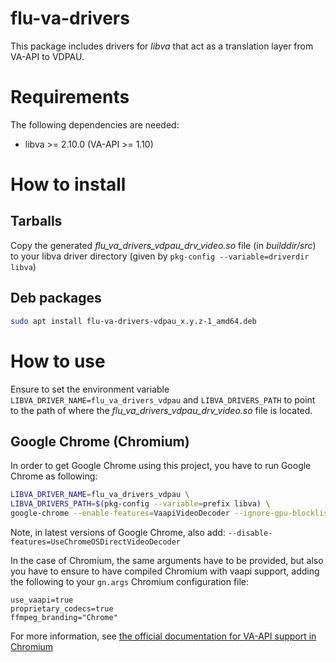 # flu-va-drivers

This package includes drivers for _libva_ that act as a translation layer from
VA-API to VDPAU.

# Requirements

The following dependencies are needed:

  - libva >= 2.10.0 (VA-API >= 1.10)

# How to install

## Tarballs

Copy the generated *flu_va_drivers_vdpau_drv_video.so* file (in *builddir/src*)
to your libva driver directory (given by `pkg-config --variable=driverdir libva`)

## Deb packages

```sh
sudo apt install flu-va-drivers-vdpau_x.y.z-1_amd64.deb
```

# How to use

Ensure to set the environment variable `LIBVA_DRIVER_NAME=flu_va_drivers_vdpau`
and `LIBVA_DRIVERS_PATH` to point to the path of where the
*flu_va_drivers_vdpau_drv_video.so* file is located.

## Google Chrome (Chromium)

In order to get Google Chrome using this project, you have to run Google Chrome
as following:
```sh
LIBVA_DRIVER_NAME=flu_va_drivers_vdpau \
LIBVA_DRIVERS_PATH=$(pkg-config --variable=prefix libva) \
google-chrome --enable-features=VaapiVideoDecoder --ignore-gpu-blocklist --use-gl=desktop
```

Note, in latest versions of Google Chrome, also add:
`--disable-features=UseChromeOSDirectVideoDecoder`

In the case of Chromium, the same arguments have to be provided, but also you
have to ensure to have compiled Chromium with vaapi support, adding the
following to your `gn.args` Chromium configuration file:

```
use_vaapi=true
proprietary_codecs=true
ffmpeg_branding="Chrome"
```

For more information, see [the official documentation for VA-API support in
Chromium](https://chromium.googlesource.com/chromium/src/+/master/docs/gpu/vaapi.md)

